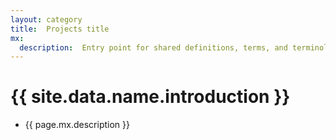 ```yaml
---
layout: category
title:  Projects title
mx:
  description:  Entry point for shared definitions, terms, and terminology across the company.
---
```


# {{ site.data.name.introduction }}
- {{ page.mx.description }}
